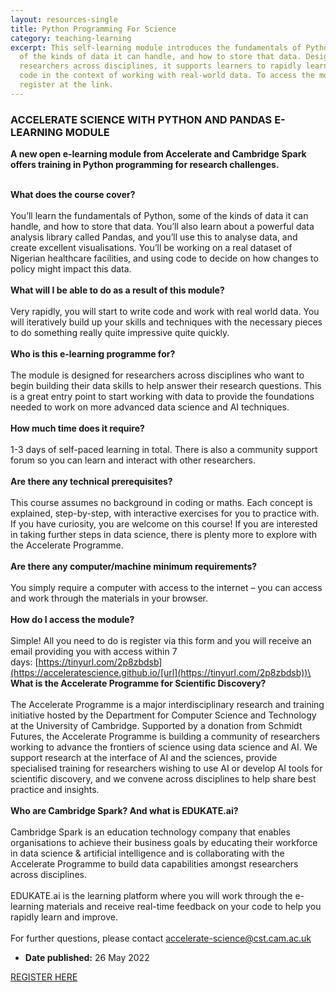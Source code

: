 ```yaml
---
layout: resources-single
title: Python Programming For Science
category: teaching-learning
excerpt: This self-learning module introduces the fundamentals of Python, some
  of the kinds of data it can handle, and how to store that data. Designed for
  researchers across disciplines, it supports learners to rapidly learn how to
  code in the context of working with real-world data. To access the module,
  register at the link.
---
```

### ACCELERATE SCIENCE WITH PYTHON AND PANDAS E-LEARNING MODULE

**A new open e-learning module from Accelerate and Cambridge Spark offers training in Python programming for research challenges.**

\
**What does the course cover?**\
\
You’ll learn the fundamentals of Python, some of the kinds of data it can handle, and how to store that data. You’ll also learn about a powerful data analysis library called Pandas, and you’ll use this to analyse data, and create excellent visualisations. You’ll be working on a real dataset of Nigerian healthcare facilities, and using code to decide on how changes to policy might impact this data.\
\
**What will I be able to do as a result of this module?**\
\
Very rapidly, you will start to write code and work with real world data. You will iteratively build up your skills and techniques with the necessary pieces to do something really quite impressive quite quickly.\
\
**Who is this e-learning programme for?**\
\
The module is designed for researchers across disciplines who want to begin building their data skills to help answer their research questions. This is a great entry point to start working with data to provide the foundations needed to work on more advanced data science and AI techniques.\
\
**How much time does it require?**\
\
1-3 days of self-paced learning in total. There is also a community support forum so you can learn and interact with other researchers.\
\
**Are there any technical prerequisites?**\
\
This course assumes no background in coding or maths. Each concept is explained, step-by-step, with interactive exercises for you to practice with. If you have curiosity, you are welcome on this course! If you are interested in taking further steps in data science, there is plenty more to explore with the Accelerate Programme.\
\
**Are there any computer/machine minimum requirements?**\
\
You simply require a computer with access to the internet – you can access and work through the materials in your browser.\
\
**How do I access the module?**\
\
Simple! All you need to do is register via this form and you will receive an email providing you with access within 7 days: [https://tinyurl.com/2p8zbdsb](https://acceleratescience.github.io/[url](https://tinyurl.com/2p8zbdsb))\
\
**What is the Accelerate Programme for Scientific Discovery?**\
\
The Accelerate Programme is a major interdisciplinary research and training initiative hosted by the Department for Computer Science and Technology at the University of Cambridge. Supported by a donation from Schmidt Futures, the Accelerate Programme is building a community of researchers working to advance the frontiers of science using data science and AI. We support research at the interface of AI and the sciences, provide specialised training for researchers wishing to use AI or develop AI tools for scientific discovery, and we convene across disciplines to help share best practice and insights.\
\
**Who are Cambridge Spark? And what is EDUKATE.ai?**\
\
Cambridge Spark is an education technology company that enables organisations to achieve their business goals by educating their workforce in data science & artificial intelligence and is collaborating with the Accelerate Programme to build data capabilities amongst researchers across disciplines.\
\
EDUKATE.ai is the learning platform where you will work through the e-learning materials and receive real-time feedback on your code to help you rapidly learn and improve.\
\
For further questions, please contact accelerate-science@cst.cam.ac.uk

* **Date published:** 26 May 2022

[REGISTER HERE](https://tinyurl.com/2p8zbdsb)